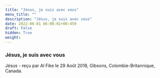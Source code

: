 ```yaml
---
title: "Jésus, je suis avec vous"
menu_title: ""
description: "Jésus, je suis avec vous"
date: 2022-06-01 06:00:01+00:459
draft: False
hidden: True
weight:
---
```

### Jésus, je suis avec vous

Jésus - reçu par Al Fike le 29 Août 2018, Gibsons, Colombie-Britannique, Canada.



